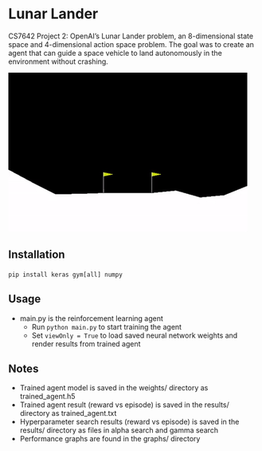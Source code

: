 # Lunar Lander

CS7642 Project 2: OpenAI’s Lunar Lander problem, an 8-dimensional state space and 4-dimensional action space problem. The goal was to create an agent that can guide a space vehicle to land autonomously in the environment without crashing. 

![Alt Text](etc/lunarlander.gif)


## Installation

`pip install keras gym[all] numpy`

## Usage

- main.py is the reinforcement learning agent
  - Run `python main.py` to start training the agent
  - Set `viewOnly = True` to load saved neural network weights and render results from trained agent

## Notes

- Trained agent model is saved in the weights/ directory as trained_agent.h5
- Trained agent result (reward vs episode) is saved in the results/ directory as trained_agent.txt
- Hyperparameter search results (reward vs episode) is saved in the results/ directory as files in alpha search and gamma search
- Performance graphs are found in the graphs/ directory